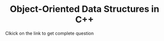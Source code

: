 <h1 align="center">Object-Oriented Data Structures in C++</h1>
<p><a="https://d3c33hcgiwev3.cloudfront.net/tX6cOkWjEemnrA4AsaAhFA_bffc6c3e72284eda9820d7fca7640b46_image-transform-instructions_20190313.pdf?Expires=1595376000&Signature=dB~vI0AIX0Urw9ZNkwTxE7jd3RQXLkkI0sSLRa2iK8k2XZENBTAfuUVPtrBMYIP1vjUE9GaK1aJUCIWB92-tGDHNEfXUH6SgddX-yO7V3m56iEEQ-aQjeg3iYPY6bxNr4I0Z17jCNRJgw2OTaFfA83-Qk9PAr~j9UHPmKZyUcEI_&Key-Pair-Id=APKAJLTNE6QMUY6HBC5A">Clkick</a> on the link to get complete question</p>

